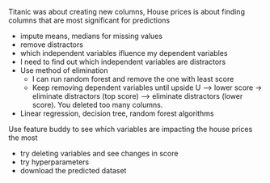 Titanic was about creating new columns, House prices is about finding columns that are most significant for predictions
- impute means, medians for missing values
- remove distractors
- which independent variables ifluence my dependent variables
- I need to find out which independent variables are distractors
- Use method of elimination
    - I can run random forest and remove the one with least score
    - Keep removing dependent variables until upside U --> lower score -> eliminate distractors (top score) --> eliminate distractors (lower score). You deleted too many columns.  
- Linear regression, decision tree, random forest algorithms


Use feature buddy to see which variables are impacting the house prices the most
- try deleting variables and see changes in score
- try hyperparameters
- download the predicted dataset